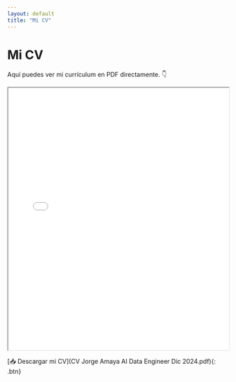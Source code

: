 ```yaml
---
layout: default
title: "Mi CV"
---
```


# Mi CV

Aquí puedes ver mi currículum en PDF directamente. 👇

<iframe src="CV Jorge Amaya AI Data Engineer Dic 2024.pdf" width="100%" height="600px"></iframe>

[📥 Descargar mi CV](CV Jorge Amaya AI Data Engineer Dic 2024.pdf){: .btn}

